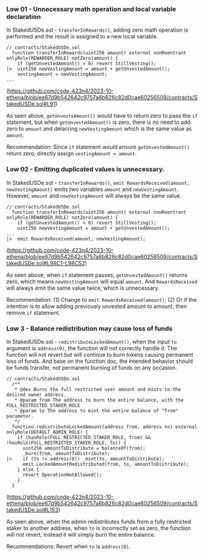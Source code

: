 ### Low 01 - Unnecessary math operation and local variable declaration
In StakedUSDe.sol - `transferInRewards()`, adding zero math operation is performed and the result is assigned to a new local variable. 

```solidity
// contracts/StakedUSDe.sol
  function transferInRewards(uint256 amount) external nonReentrant onlyRole(REWARDER_ROLE) notZero(amount) {
    if (getUnvestedAmount() > 0) revert StillVesting();
|>  uint256 newVestingAmount = amount + getUnvestedAmount();
    vestingAmount = newVestingAmount;
...
```
(https://github.com/code-423n4/2023-10-ethena/blob/ee67d9b542642c9757a6b826c82d0cae60256509/contracts/StakedUSDe.sol#L91)

As seen above, `getUnvesteAmount()` would have to return zero to pass the `if` statement, but when `getUnvestedAmount()` is zero, there is no need to add zero to `amount` and delacring `newVestingAmount` which is the same value as `amount`.

Recommendation:
Since `if` statement would ensure `getUnvestedAmount()` return zero, directly assign `vestingAmount = amount`.

### Low 02 - Emitting duplicated values is unnecessary.
In StakedUSDe.sol - `transferInRewards()`, `emit RewardsReceived(amount, newVestingAmount)` emits two variables `amount` and `newVestingAmount`. However, `amount` and `newVestingAmount` will always be the same value.

```solidity
// contracts/StakedUSDe.sol
  function transferInRewards(uint256 amount) external nonReentrant onlyRole(REWARDER_ROLE) notZero(amount) {
    if (getUnvestedAmount() > 0) revert StillVesting();
    uint256 newVestingAmount = amount + getUnvestedAmount();
...
|>  emit RewardsReceived(amount, newVestingAmount);
```
(https://github.com/code-423n4/2023-10-ethena/blob/ee67d9b542642c9757a6b826c82d0cae60256509/contracts/StakedUSDe.sol#L98C1-L98C52)

As seen above, when `if` statement passes, `getUnvestedAmount()` returns zero, which means `newVestingAmount` will equal `amount`. And `RewardsReceived` will always emit the same value twice, which is unnecessary.

Recommendation:
(1) Change to `emit RewardsReceived(amount)`;
(2) Or if the intention is to allow adding previously unvested amount to amount, then remove `if` statement.

### Low 3 - Balance redistribution may cause loss of funds
In StakedUSDe.sol - `redistributeLockedAmount()`, when the input `to` argument is `address(0)`, the function will not correctly handle it. The function will not revert but will continue to burn tokens causing permanent loss of funds. And base on the function doc, the intended behavior should be funds transfer, not permanent burning of funds on any occasion.

```solidity
// contracts/StakedUSDe.sol
  /**
   * @dev Burns the full restricted user amount and mints to the desired owner address.
   * @param from The address to burn the entire balance, with the FULL_RESTRICTED_STAKER_ROLE
   * @param to The address to mint the entire balance of "from" parameter.
   */
  function redistributeLockedAmount(address from, address to) external onlyRole(DEFAULT_ADMIN_ROLE) {
    if (hasRole(FULL_RESTRICTED_STAKER_ROLE, from) && !hasRole(FULL_RESTRICTED_STAKER_ROLE, to)) {
      uint256 amountToDistribute = balanceOf(from);
      _burn(from, amountToDistribute);
|>    if (to != address(0)) _mint(to, amountToDistribute);
      emit LockedAmountRedistributed(from, to, amountToDistribute);
    } else {
      revert OperationNotAllowed();
    }
  }
```
(https://github.com/code-423n4/2023-10-ethena/blob/ee67d9b542642c9757a6b826c82d0cae60256509/contracts/StakedUSDe.sol#L153)

As seen above, when the admin redistributes funds from a fully restricted staker to another address, when `to` is incorrectly set as zero, the function will not revert, instead it will simply burn the entire balance. 

Recommendations:
Revert when `to` is `address(0)`.


